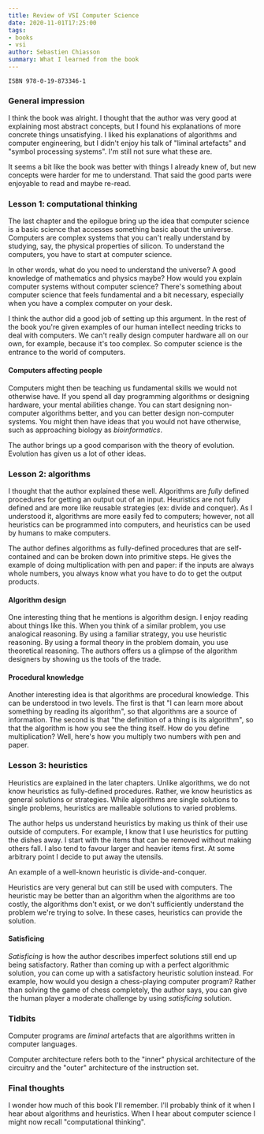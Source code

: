 ```yaml
---
title: Review of VSI Computer Science
date: 2020-11-01T17:25:00
tags:
- books
- vsi
author: Sebastien Chiasson
summary: What I learned from the book
---
```


`ISBN 978-0-19-873346-1`

### General impression

I think the book was alright. I thought that the author was very good at explaining most abstract concepts, but I found his explanations of more concrete things unsatisfying. I liked his explanations of algorithms and computer engineering, but I didn't enjoy his talk of "liminal artefacts" and "symbol processing systems". I'm still not sure what these are.

It seems a bit like the book was better with things I already knew of, but new concepts were harder for me to understand. That said the good parts were enjoyable to read and maybe re-read.

### Lesson 1: computational thinking

The last chapter and the epilogue bring up the idea that computer science is a basic science that accesses something basic about the universe. Computers are complex systems that you can't really understand by studying, say, the physical properties of silicon. To understand the computers, you have to start at computer science.

In other words, what do you need to understand the universe? A good knowledge of mathematics and physics maybe? How would you explain computer systems without computer science? There's something about computer science that feels fundamental and a bit necessary, especially when you have a complex computer on your desk.

I think the author did a good job of setting up this argument. In the rest of the book you're given examples of our human intellect needing tricks to deal with computers. We can't really design computer hardware all on our own, for example, because it's too complex. So computer science is the entrance to the world of computers.

#### Computers affecting people

Computers might then be teaching us fundamental skills we would not otherwise have. If you spend all day programming algorithms or designing hardware, your mental abilities change. You can start designing non-computer algorithms better, and you can better design non-computer systems. You might then have ideas that you would not have otherwise, such as approaching biology as *bioinformatics*.

The author brings up a good comparison with the theory of evolution. Evolution has given us a lot of other ideas.

### Lesson 2: algorithms

I thought that the author explained these well. Algorithms are *fully* defined procedures for getting an output out of an input. Heuristics are not fully defined and are more like reusable strategies (ex: divide and conquer). As I understood it, algorithms are more easily fed to computers; however, not all heuristics can be programmed into computers, and heuristics can be used by humans to make computers.

The author defines algorithms as fully-defined procedures that are self-contained and can be broken down into primitive steps. He gives the example of doing multiplication with pen and paper: if the inputs are always whole numbers, you always know what you have to do to get the output products.

#### Algorithm design

One interesting thing that he mentions is algorithm design. I enjoy reading about things like this. When you think of a similar problem, you use analogical reasoning. By using a familiar strategy, you use heuristic reasoning. By using a formal theory in the problem domain, you use theoretical reasoning. The authors offers us a glimpse of the algorithm designers by showing us the tools of the trade.

#### Procedural knowledge

Another interesting idea is that algorithms are procedural knowledge. This can be understood in two levels. The first is that "I can learn more about something by reading its algorithm", so that algorithms are a source of information. The second is that "the definition of a thing is its algorithm", so that the algorithm is how you see the thing itself. How do you define multiplication? Well, here's how you multiply two numbers with pen and paper.

### Lesson 3: heuristics

Heuristics are explained in the later chapters. Unlike algorithms, we do not know heuristics as fully-defined procedures. Rather, we know heuristics as general solutions or strategies. While algorithms are single solutions to single problems, heuristics are malleable solutions to varied problems.

The author helps us understand heuristics by making us think of their use outside of computers. For example, I know that I use heuristics for putting the dishes away. I start with the items that can be removed without making others fall. I also tend to favour larger and heavier items first. At some arbitrary point I decide to put away the utensils.

An example of a well-known heuristic is divide-and-conquer.

Heuristics are very general but can still be used with computers. The heuristic may be better than an algorithm when the algorithms are too costly, the algorithms don't exist, or we don't sufficiently understand the problem we're trying to solve. In these cases, heuristics can provide the solution.

#### Satisficing

*Satisficing* is how the author describes imperfect solutions still end up being satisfactory. Rather than coming up with a perfect algorithmic solution, you can come up with a satisfactory heuristic solution instead. For example, how would you design a chess-playing computer program? Rather than solving the game of chess completely, the author says, you can give the human player a moderate challenge by using *satisficing* solution.

### Tidbits

Computer programs are *liminal* artefacts that are algorithms written in computer languages.

Computer architecture refers both to the "inner" physical architecture of the circuitry and the "outer" architecture of the instruction set.

### Final thoughts

I wonder how much of this book I'll remember. I'll probably think of it when I hear about algorithms and heuristics. When I hear about computer science I might now recall "computational thinking".

